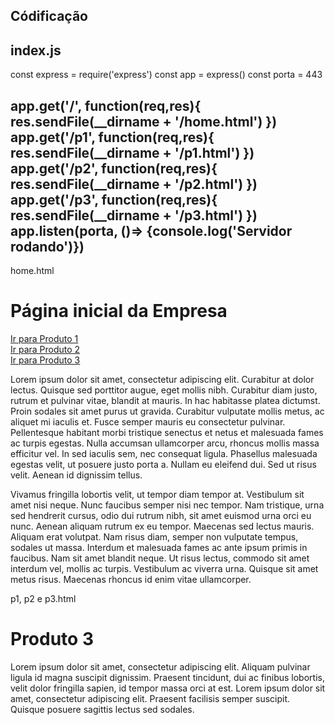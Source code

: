 Códificação
--------------------------
index.js
-----------------------
const express = require('express')
const app = express()
const porta = 443

app.get('/', function(req,res){
  res.sendFile(__dirname + '/home.html')
})
app.get('/p1', function(req,res){
  res.sendFile(__dirname + '/p1.html')
})
app.get('/p2', function(req,res){
  res.sendFile(__dirname + '/p2.html')
})
app.get('/p3', function(req,res){
  res.sendFile(__dirname + '/p3.html')
})
app.listen(porta, ()=> {console.log('Servidor rodando')})
----------------------

home.html
<html lang="pt-br">
<head>
<title>Página Html</title>
</head>
<body>
<h1>Página inicial da Empresa</h1>
  <a href="/p1">Ir para Produto 1 </a><br>
  <a href="/p2">Ir para Produto 2 </a><br>
  <a href="/p3">Ir para Produto 3 </a><br>

<p>Lorem ipsum dolor sit amet, consectetur adipiscing elit. Curabitur at dolor lectus. Quisque sed porttitor augue, eget mollis nibh. Curabitur diam justo, rutrum et pulvinar vitae, blandit at mauris. In hac habitasse platea dictumst. Proin sodales sit amet purus ut gravida. Curabitur vulputate mollis metus, ac aliquet mi iaculis et. Fusce semper mauris eu consectetur pulvinar. Pellentesque habitant morbi tristique senectus et netus et malesuada fames ac turpis egestas. Nulla accumsan ullamcorper arcu, rhoncus mollis massa efficitur vel. In sed iaculis sem, nec consequat ligula. Phasellus malesuada egestas velit, ut posuere justo porta a. Nullam eu eleifend dui. Sed ut risus velit. Aenean id dignissim tellus.</p>

<p>Vivamus fringilla lobortis velit, ut tempor diam tempor at. Vestibulum sit amet nisi neque. Nunc faucibus semper nisi nec tempor. Nam tristique, urna sed hendrerit cursus, odio dui rutrum nibh, sit amet euismod urna orci eu nunc. Aenean aliquam rutrum ex eu tempor. Maecenas sed lectus mauris. Aliquam erat volutpat. Nam risus diam, semper non vulputate tempus, sodales ut massa. Interdum et malesuada fames ac ante ipsum primis in faucibus. Nam sit amet blandit neque. Ut risus lectus, commodo sit amet interdum vel, mollis ac turpis. Vestibulum ac viverra urna. Quisque sit amet metus risus. Maecenas rhoncus id enim vitae ullamcorper.</p>

</body>
</html>

p1, p2 e p3.html
<html lang="pt-br">
<head>
<title>Página Html</title>
</head>
<body>
<h1>Produto 3</h1>

<p>Lorem ipsum dolor sit amet, consectetur adipiscing elit. Aliquam pulvinar ligula id magna suscipit dignissim. Praesent tincidunt, dui ac finibus lobortis, velit dolor fringilla sapien, id tempor massa orci at est. Lorem ipsum dolor sit amet, consectetur adipiscing elit. Praesent facilisis semper suscipit. Quisque posuere sagittis lectus sed sodales.</p>
</body>
</html>